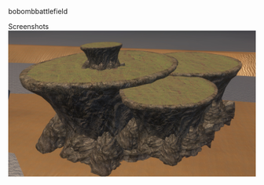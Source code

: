 bobombbattlefield

Screenshots
![Screenshot](https://github.com/jackrabbit72380/ho4kmmm/blob/master/common/H3EK/tags/levels/multi/h4_forge_island/scenary/h4_forge_island/h4_forge_island_preview.jpg)
